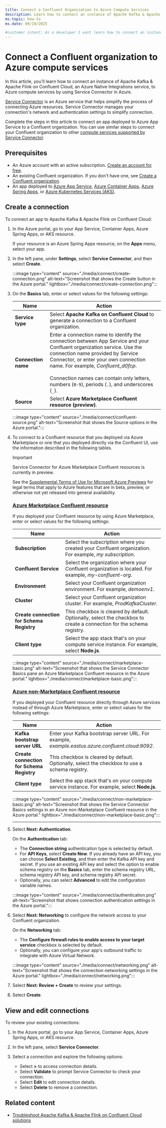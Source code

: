 ```yaml
---
title: Connect a Confluent Organization to Azure Compute Services
description: Learn how to connect an instance of Apache Kafka & Apache Flink on Confluent Cloud to Azure compute services by using Service Connector in Azure.
ms.topic: how-to
ms.date: 09/19/2025

#customer intent: As a developer I want learn how to connect an instance of Apache Kafka & Apache Flink on Confluent Cloud to Azure compute services so that I can connect Confluent Cloud to Azure services.
---
```


# Connect a Confluent organization to Azure compute services

In this article, you'll learn how to connect an instance of Apache Kafka & Apache Flink on Confluent Cloud, an Azure Native Integrations service, to Azure compute services by using Service Connector in Azure.

[Service Connector](../../service-connector/overview.md) is an Azure service that helps simplify the process of connecting Azure resources. Service Connector manages your connection's network and authentication settings to simplify connection.

Complete the steps in this article to connect an app deployed to Azure App Service to a Confluent organization. You can use similar steps to connect your Confluent organization to other [compute services supported by Service Connector](../../service-connector/overview.md#what-services-are-supported-by-service-connector).

## Prerequisites

* An Azure account with an active subscription. [Create an account for free](https://azure.microsoft.com/free).
* An existing Confluent organization. If you don't have one, see [Create a Confluent organization](./create.md).
* An app deployed to [Azure App Service](/azure/app-service/quickstart-dotnetcore), [Azure Container Apps](/azure/container-apps/quickstart-portal), [Azure Spring Apps](/azure/spring-apps/enterprise/quickstart), or [Azure Kubernetes Services (AKS)](/azure/aks/learn/quick-kubernetes-deploy-portal).

## Create a connection

To connect an app to Apache Kafka & Apache Flink on Confluent Cloud:

1. In the Azure portal, go to your App Service, Container Apps, Azure Spring Apps, or AKS resource.

   If your resource is an Azure Spring Apps resource, on the **Apps** menu, select your app.

1. In the left pane, under **Settings**, select **Service Connector**, and then select **Create**.

     :::image type="content" source="./media/connect/create-connection.png" alt-text="Screenshot that shows the Create button in the Azure portal." lightbox="./media/connect/create-connection.png":::

1. On the **Basics** tab, enter or select values for the following settings:

    | Name | Action |
    | --- | --- |
    | **Service type**    | Select **Apache Kafka on Confluent Cloud** to generate a connection to a Confluent organization. |
    | **Connection name** | Enter a connection name to identify the connection between App Service and your Confluent organization service. Use the connection name provided by Service Connector, or enter your own connection name. For example, *Confluent_d0fcp*. <br/><br/> Connection names can contain only letters, numbers (`0-9`), periods (`.`), and underscores (`_`).                           |
    | **Source**          | Select **Azure Marketplace Confluent resource (preview)**. |

     :::image type="content" source="./media/connect/confluent-source.png" alt-text="Screenshot that shows the Source options in the Azure portal.":::

1. To connect to a Confluent resource that you deployed via Azure Marketplace or one that you deployed directly via the Confluent UI, use the information described in the following tables.

    > [!IMPORTANT]
    > Service Connector for Azure Marketplace Confluent resources is currently in preview.
    >
    > See the [Supplemental Terms of Use for Microsoft Azure Previews](https://azure.microsoft.com/support/legal/preview-supplemental-terms/) for legal terms that apply to Azure features that are in beta, preview, or otherwise not yet released into general availability.

    ### [Azure Marketplace Confluent resource](#tab/marketplace-confluent)

    If you deployed your Confluent resource by using Azure Marketplace, enter or select values for the following settings:

    | Name | Action |
    | --- | --- |
    | **Subscription** | Select the subscription where you created your Confluent organization. For example, *my subscription*. |
    | **Confluent Service** | Select the organization where your Confluent organization is located. For example, *my-confluent-org*. |
    | **Environment** | Select your Confluent organization environment. For example, *demoenv1*. |
    | **Cluster** | Select your Confluent organization cluster. For example, *ProdKafkaCluster*. |
    | **Create connection for Schema Registry** | This checkbox is cleared by default. Optionally, select the checkbox to create a connection for the schema registry. |
    | **Client type** | Select the app stack that's on your compute service instance. For example, select **Node.js**. |

    :::image type="content" source="./media/connect/marketplace-basic.png" alt-text="Screenshot that shows the Service Connector Basics pane an Azure Marketplace Confluent resource in the Azure portal." lightbox="./media/connect/marketplace-basic.png":::

    ### [Azure non-Marketplace Confluent resource](#tab/non-marketplace-confluent)

    If you deployed your Confluent resource directly through Azure services instead of through Azure Marketplace, enter or select values for the following settings:

    | Name | Action |
    | --- | --- |
    | **Kafka bootstrap server URL** | Enter your Kafka bootstrap server URL. For example, *example.eastus.azure.confluent.cloud:9092*. |
    | **Create connection for Schema Registry** | This checkbox is cleared by default. Optionally, select the checkbox to use a schema registry. |
    | **Client type** | Select the app stack that's on your compute service instance. For example, select **Node.js**. |

    :::image type="content" source="./media/connect/non-marketplace-basic.png" alt-text="Screenshot that shows the Service Connector Basics settings in an Azure non-Marketplace Confluent resource in the Azure portal." lightbox="./media/connect/non-marketplace-basic.png":::

    ---

1. Select **Next: Authentication**.

   On the **Authentication** tab:

    * The **Connection string** authentication type is selected by default.
    * For **API Keys**, select **Create New**. If you already have an API key, you can choose **Select Existing**, and then enter the Kafka API key and secret. If you use an existing API key and select the option to enable schema registry on the **Basics** tab, enter the schema registry URL, schema registry API key, and schema registry API secret.
    * Optionally, you can select **Advanced** to edit the configuration variable names.

    :::image type="content" source="./media/connect/authentication.png" alt-text="Screenshot that shows connection authentication settings in the Azure portal.":::

1. Select **Next: Networking** to configure the network access to your Confluent organization.

   On the **Networking** tab:
  
   * The **Configure firewall rules to enable access to your target service** checkbox is selected by default.
   * Optionally, you can configure your app's outbound traffic to integrate with Azure Virtual Network.

   :::image type="content" source="./media/connect/networking.png" alt-text="Screenshot that shows the connection networking settings in the Azure portal." lightbox="./media/connect/networking.png":::

1. Select **Next: Review + Create**  to review your settings.
1. Select **Create**.

## View and edit connections

To review your existing connections:

1. In the Azure portal, go to your App Service, Container Apps, Azure Spring Apps, or AKS resource.

1. In the left pane, select **Service Connector**.

1. Select a connection and explore the following options:

   * Select **>** to access connection details.
   * Select **Validate** to prompt Service Connector to check your connection.
   * Select **Edit** to edit connection details.
   * Select **Delete** to remove a connection.

## Related content

* [Troubleshoot Apache Kafka & Apache Flink on Confluent Cloud solutions](troubleshoot.md)
